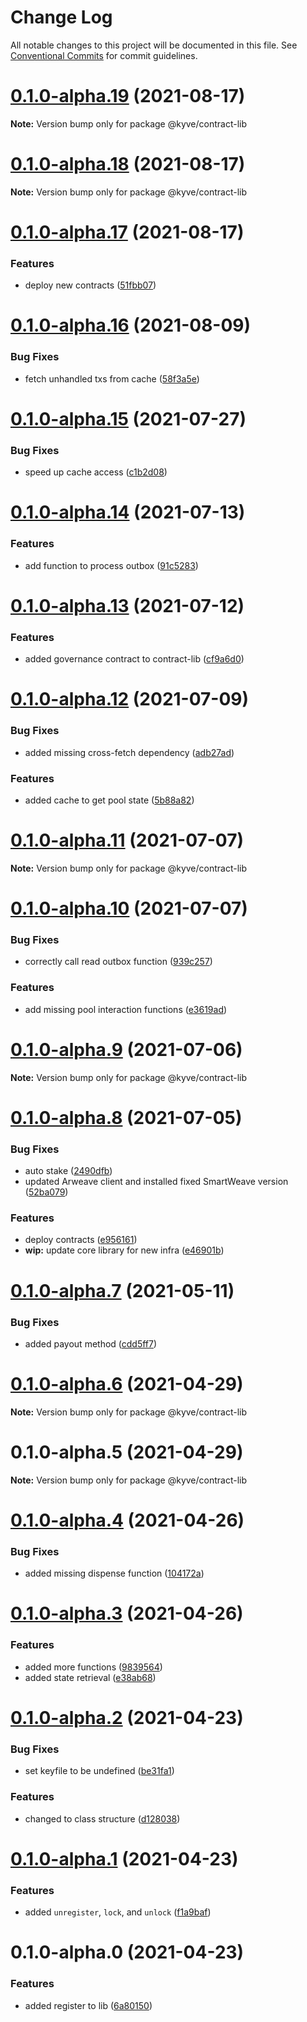 # Change Log

All notable changes to this project will be documented in this file.
See [Conventional Commits](https://conventionalcommits.org) for commit guidelines.

# [0.1.0-alpha.19](https://github.com/KYVENetwork/kyve/compare/@kyve/contract-lib@0.1.0-alpha.18...@kyve/contract-lib@0.1.0-alpha.19) (2021-08-17)

**Note:** Version bump only for package @kyve/contract-lib





# [0.1.0-alpha.18](https://github.com/KYVENetwork/kyve/compare/@kyve/contract-lib@0.1.0-alpha.17...@kyve/contract-lib@0.1.0-alpha.18) (2021-08-17)

**Note:** Version bump only for package @kyve/contract-lib





# [0.1.0-alpha.17](https://github.com/KYVENetwork/kyve/compare/@kyve/contract-lib@0.1.0-alpha.16...@kyve/contract-lib@0.1.0-alpha.17) (2021-08-17)


### Features

* deploy new contracts ([51fbb07](https://github.com/KYVENetwork/kyve/commit/51fbb0702971191f46c519f7fd3be6c28e4a9810))





# [0.1.0-alpha.16](https://github.com/KYVENetwork/kyve/compare/@kyve/contract-lib@0.1.0-alpha.15...@kyve/contract-lib@0.1.0-alpha.16) (2021-08-09)


### Bug Fixes

* fetch unhandled txs from cache ([58f3a5e](https://github.com/KYVENetwork/kyve/commit/58f3a5e20a535aad62c5298f544fd83cc7dbd8ed))





# [0.1.0-alpha.15](https://github.com/KYVENetwork/kyve/compare/@kyve/contract-lib@0.1.0-alpha.14...@kyve/contract-lib@0.1.0-alpha.15) (2021-07-27)


### Bug Fixes

* speed up cache access ([c1b2d08](https://github.com/KYVENetwork/kyve/commit/c1b2d081d871fe9a59e9e924180edffd17ac6d7e))





# [0.1.0-alpha.14](https://github.com/KYVENetwork/kyve/compare/@kyve/contract-lib@0.1.0-alpha.13...@kyve/contract-lib@0.1.0-alpha.14) (2021-07-13)


### Features

* add function to process outbox ([91c5283](https://github.com/KYVENetwork/kyve/commit/91c52832c71685a63c5e14cb9c20b8a7b7de6c8f))





# [0.1.0-alpha.13](https://github.com/KYVENetwork/kyve/compare/@kyve/contract-lib@0.1.0-alpha.12...@kyve/contract-lib@0.1.0-alpha.13) (2021-07-12)


### Features

* added governance contract to contract-lib ([cf9a6d0](https://github.com/KYVENetwork/kyve/commit/cf9a6d033c19c6e1330551fcadbb135778d7a5d5))





# [0.1.0-alpha.12](https://github.com/KYVENetwork/kyve/compare/@kyve/contract-lib@0.1.0-alpha.11...@kyve/contract-lib@0.1.0-alpha.12) (2021-07-09)


### Bug Fixes

* added missing cross-fetch dependency ([adb27ad](https://github.com/KYVENetwork/kyve/commit/adb27ad6dbbb67a1ca77eeeb4668cae28e0983fb))


### Features

* added cache to get pool state ([5b88a82](https://github.com/KYVENetwork/kyve/commit/5b88a829c895dc9b03cdacfdf3711f8ca183a1bc))





# [0.1.0-alpha.11](https://github.com/KYVENetwork/kyve/compare/@kyve/contract-lib@0.1.0-alpha.10...@kyve/contract-lib@0.1.0-alpha.11) (2021-07-07)

**Note:** Version bump only for package @kyve/contract-lib





# [0.1.0-alpha.10](https://github.com/KYVENetwork/kyve/compare/@kyve/contract-lib@0.1.0-alpha.9...@kyve/contract-lib@0.1.0-alpha.10) (2021-07-07)


### Bug Fixes

* correctly call read outbox function ([939c257](https://github.com/KYVENetwork/kyve/commit/939c257be317456da9727a61f64fb1b142c7a3bb))


### Features

* add missing pool interaction functions ([e3619ad](https://github.com/KYVENetwork/kyve/commit/e3619ad28684771745be3db7ac521557a5bf676f))





# [0.1.0-alpha.9](https://github.com/KYVENetwork/kyve/compare/@kyve/contract-lib@0.1.0-alpha.8...@kyve/contract-lib@0.1.0-alpha.9) (2021-07-06)

**Note:** Version bump only for package @kyve/contract-lib





# [0.1.0-alpha.8](https://github.com/KYVENetwork/kyve/compare/@kyve/contract-lib@0.1.0-alpha.7...@kyve/contract-lib@0.1.0-alpha.8) (2021-07-05)


### Bug Fixes

* auto stake ([2490dfb](https://github.com/KYVENetwork/kyve/commit/2490dfbc166a51a580272879f13d2503a4fbf6f4))
* updated Arweave client and installed fixed SmartWeave version ([52ba079](https://github.com/KYVENetwork/kyve/commit/52ba0796df3deceeab176e22e86face0b05bca6f))


### Features

* deploy contracts ([e956161](https://github.com/KYVENetwork/kyve/commit/e956161197cee0f2db0d3e9610529ffcdc27a656))
* **wip:** update core library for new infra ([e46901b](https://github.com/KYVENetwork/kyve/commit/e46901b197dc9be46a9c6181661118f56d29f909))





# [0.1.0-alpha.7](https://github.com/KYVENetwork/kyve/compare/@kyve/contract-lib@0.1.0-alpha.6...@kyve/contract-lib@0.1.0-alpha.7) (2021-05-11)


### Bug Fixes

* added payout method ([cdd5ff7](https://github.com/KYVENetwork/kyve/commit/cdd5ff7ef8d6b4f2b89fd57b9ff7493962fd2654))





# [0.1.0-alpha.6](https://github.com/KYVENetwork/kyve/compare/@kyve/contract-lib@0.1.0-alpha.5...@kyve/contract-lib@0.1.0-alpha.6) (2021-04-29)

**Note:** Version bump only for package @kyve/contract-lib

# 0.1.0-alpha.5 (2021-04-29)

**Note:** Version bump only for package @kyve/contract-lib

# [0.1.0-alpha.4](https://github.com/KYVENetwork/contract/compare/@kyve/contract-lib@0.1.0-alpha.3...@kyve/contract-lib@0.1.0-alpha.4) (2021-04-26)

### Bug Fixes

- added missing dispense function ([104172a](https://github.com/KYVENetwork/contract/commit/104172ae550f27d99824958d97740b7e3c575308))

# [0.1.0-alpha.3](https://github.com/KYVENetwork/contract/compare/@kyve/contract-lib@0.1.0-alpha.2...@kyve/contract-lib@0.1.0-alpha.3) (2021-04-26)

### Features

- added more functions ([9839564](https://github.com/KYVENetwork/contract/commit/983956421e2c13332c13903f1a6287413b9aa27f))
- added state retrieval ([e38ab68](https://github.com/KYVENetwork/contract/commit/e38ab684f2b23eadf4800484eda903d127218338))

# [0.1.0-alpha.2](https://github.com/KYVENetwork/contract/compare/@kyve/contract-lib@0.1.0-alpha.1...@kyve/contract-lib@0.1.0-alpha.2) (2021-04-23)

### Bug Fixes

- set keyfile to be undefined ([be31fa1](https://github.com/KYVENetwork/contract/commit/be31fa1ca27c2f66d121556cf0dc2d65928e4c8b))

### Features

- changed to class structure ([d128038](https://github.com/KYVENetwork/contract/commit/d1280388dcd1ed493ffc799b01658dc1a6a3ba92))

# [0.1.0-alpha.1](https://github.com/KYVENetwork/contract/compare/@kyve/contract-lib@0.1.0-alpha.0...@kyve/contract-lib@0.1.0-alpha.1) (2021-04-23)

### Features

- added `unregister`, `lock`, and `unlock` ([f1a9baf](https://github.com/KYVENetwork/contract/commit/f1a9baf415358e67542d2b273249dc9aae3cdb04))

# 0.1.0-alpha.0 (2021-04-23)

### Features

- added register to lib ([6a80150](https://github.com/KYVENetwork/contract/commit/6a80150c14999069aa5d6907e59e52c3f0f18266))
